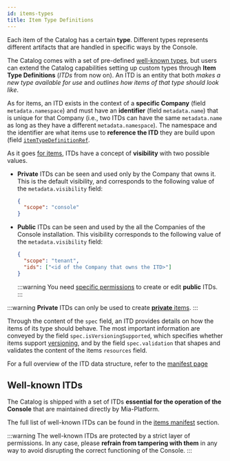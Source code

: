 ```yaml
---
id: items-types
title: Item Type Definitions
---
```


Each item of the Catalog has a certain **type**. Different types represents different artifacts that are handled in specific ways by the Console.

The Catalog comes with a set of pre-defined [well-known types](#well-known-itds), but users can extend the Catalog capabilities setting up custom types through **Item Type Definitions** (*ITDs* from now on). An ITD is an entity that both *makes a new type available for use* and *outlines how items of that type should look like*.

As for items, an ITD exists in the context of a **specific Company** (field `metadata.namespace`) and must have an **identifier** (field `metadata.name`) that is unique for that Company (i.e., two ITDs can have the same `metadata.name` as long as they have a different `metadata.namespace`). The namespace and the identifier are what items use to **reference the ITD** they are build upon (field [`itemTypeDefinitionRef`](/products/software-catalog/basic-concepts/05_items-data-structure.md#item-fields).

As it goes [for items](/products/software-catalog/basic-concepts/40_items-visibility.md), ITDs have a concept of **visibility** with two possible values.

- **Private** ITDs can be seen and used only by the Company that owns it. This is the default visibility, and corresponds to the following value of the `metadata.visibility` field:
  ```json
  {
    "scope": "console"
  }
  ```

- **Public** ITDs can be seen and used by the all the Companies of the Console installation. This visibility corresponds to the following value of the `metadata.visibility` field:
  ```json
  {
    "scope": "tenant",
    "ids": ["<id of the Company that owns the ITD>"]
  }
  ```
  :::warning
  You need [specific permissions](/products/software-catalog/items-management/overview.md#permissions) to create or edit **public** ITDs.
  :::

:::warning
**Private** ITDs can only be used to create [**private** items](/products/software-catalog/basic-concepts/40_items-visibility.md#private).
:::

Through the content of the `spec` field, an ITD provides details on how the items of its type should behave. The most important information are conveyed by the field `spec.isVersioningSupported`, which specifies whether items support [versioning](/products/software-catalog/basic-concepts/20_items-versioning.md), and by the field `spec.validation` that shapes and validates the content of the items `resources` field.

For a full overview of the ITD data structure, refer to the [manifest page](/products/software-catalog/items-manifest/overview.md#item-type-definition)

## Well-known ITDs

The Catalog is shipped with a set of ITDs **essential for the operation of the Console** that are maintained directly by Mia-Platform.

The full list of well-known ITDs can be found in the [items manifest](/products/software-catalog/items-manifest/overview.md) section.

:::warning
The well-known ITDs are protected by a strict layer of permissions. In any case, please **refrain from tampering with them** in any way to avoid disrupting the correct functioning of the Console.
:::
